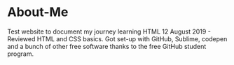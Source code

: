 # About-Me
 Test website to document my journey learning HTML
12 August 2019 - Reviewed HTML and CSS basics. Got set-up with GitHub, Sublime, codepen and a bunch of other free software thanks to the free GitHub student program.